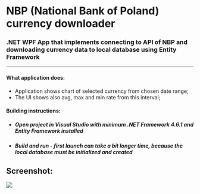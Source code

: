 # **NBP (National Bank of Poland) currency downloader**

### .NET WPF App that implements connecting to API of NBP and downloading currency data to local database using Entity Framework

---

#### What application does:

- Application shows chart of selected currency from chosen date range;
- The UI shows also avg, max and min rate from this interval;

#### Building instructions:

- ##### Open project in Visual Studio with minimum .NET Framework 4.6.1 and Entity Framework installed
- ##### Build and run - first launch can take a bit longer time, because the local database must be initialized and created

## Screenshot:

![](https://raw.githubusercontent.com/msochan/Project-NBP-WPF-application/assets/screenshot.png)
